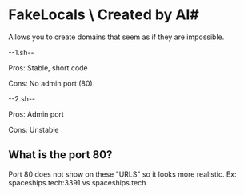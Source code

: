 # FakeLocals \\ Created by AI#
Allows you to create domains that seem as if they are impossible.


--1.sh--

Pros: Stable, short code

Cons: No admin port (80)



--2.sh--

Pros: Admin port

Cons: Unstable



## What is the port 80? ##
Port 80 does not show on these "URLS" so it looks more realistic.
Ex: spaceships.tech:3391 vs spaceships.tech
